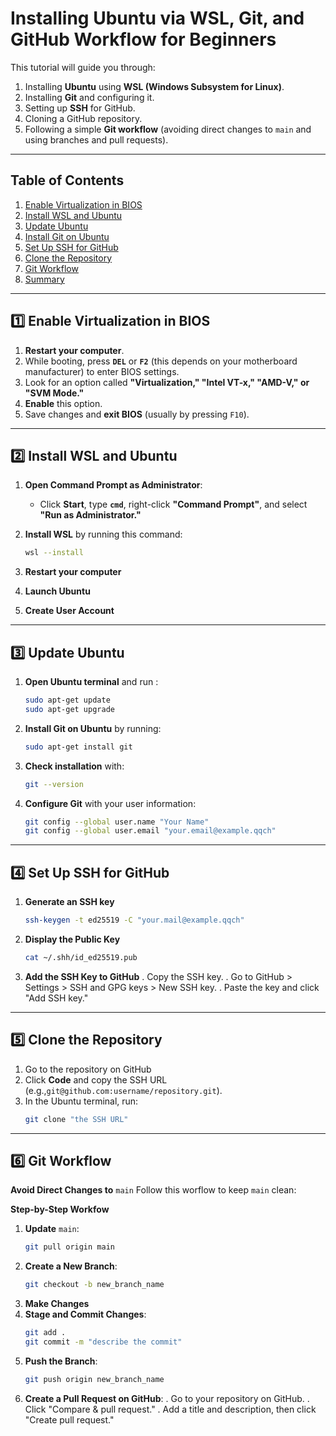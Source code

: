 #  **Installing Ubuntu via WSL, Git, and GitHub Workflow for Beginners**

This tutorial will guide you through:

1. Installing **Ubuntu** using **WSL (Windows Subsystem for Linux)**.
2. Installing **Git** and configuring it.
3. Setting up **SSH** for GitHub.
4. Cloning a GitHub repository.
5. Following a simple **Git workflow** (avoiding direct changes to `main` and using branches and pull requests).

---

##  **Table of Contents**

1. [Enable Virtualization in BIOS](#1-enable-virtualization-in-bios)
2. [Install WSL and Ubuntu](#2-install-wsl-and-ubuntu)
3. [Update Ubuntu](#3-update-ubuntu)
4. [Install Git on Ubuntu](#4-install-git-on-ubuntu)
5. [Set Up SSH for GitHub](#5-set-up-ssh-for-github)
6. [Clone the Repository](#6-clone-the-repository)
7. [Git Workflow](#7-git-workflow)
8. [Summary](#8-summary)

---

## 1️⃣ **Enable Virtualization in BIOS**

1. **Restart your computer**.
2. While booting, press **`DEL`** or **`F2`** (this depends on your motherboard manufacturer) to enter BIOS settings.
3. Look for an option called **"Virtualization," "Intel VT-x," "AMD-V," or "SVM Mode."**
4. **Enable** this option.
5. Save changes and **exit BIOS** (usually by pressing `F10`).

---

## 2️⃣ **Install WSL and Ubuntu**

1. **Open Command Prompt as Administrator**:

   - Click **Start**, type **`cmd`**, right-click **"Command Prompt"**, and select **"Run as Administrator."**

2. **Install WSL** by running this command:

   ```bash
   wsl --install
   ```
3. **Restart your computer**

4. **Launch Ubuntu**

5. **Create User Account**

---

## 3️⃣   **Update Ubuntu**

1. **Open Ubuntu terminal** and run :
   ```bash
   sudo apt-get update
   sudo apt-get upgrade
   ```
2. **Install Git on Ubuntu** by running:
   ```bash
   sudo apt-get install git
   ```
3. **Check installation** with:
   ```bash
   git --version
   ```
4. **Configure Git** with your user information:
   ```bash
   git config --global user.name "Your Name"
   git config --global user.email "your.email@example.qqch"
   ```
---

## 4️⃣   **Set Up SSH for GitHub**

1. **Generate an SSH key**
   ```bash
   ssh-keygen -t ed25519 -C "your.mail@example.qqch"
   ```
2. **Display the Public Key**
   ```bash
   cat ~/.shh/id_ed25519.pub
   ```
3. **Add the SSH Key to GitHub**
. Copy the SSH key.
. Go to GitHub > Settings > SSH and GPG keys > New SSH key.
. Paste the key and click "Add SSH key."

---

## 5️⃣   **Clone the Repository**

1. Go to the repository on GitHub
2. Click **Code** and copy the SSH URL (e.g.,`git@github.com:username/repository.git`).
3. In the Ubuntu terminal, run:
   ```bash
   git clone "the SSH URL"
   ```
---

## 6️⃣   **Git Workflow**

**Avoid Direct Changes to** `main`
Follow this worflow to keep `main` clean:

**Step-by-Step Workfow**
1. **Update** `main`:
   ```bash
   git pull origin main
   ```
2. **Create a New Branch**:
   ```bash
   git checkout -b new_branch_name
   ```
3. **Make Changes**
4. **Stage and Commit Changes**:
   ```bash
   git add .
   git commit -m "describe the commit"
   ```
5. **Push the Branch**:
   ```bash
   git push origin new_branch_name
   ```
6. **Create a Pull Request on GitHub**:
. Go to your repository on GitHub.
. Click "Compare & pull request."
. Add a title and description, then click "Create pull request."



